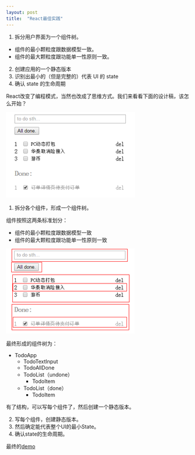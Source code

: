 ```yaml
---
layout: post
title:  "React最佳实践"
---
```


1. 拆分用户界面为一个组件树。
  - 组件的最小颗粒度跟数据模型一致。
  - 组件的最大颗粒度跟功能单一性原则一致。
2. 创建应用的一个静态版本
3. 识别出最小的（但是完整的）代表 UI 的 state
4. 确认 state 的生命周期

React改变了编程模式，当然也改成了思维方式。我们来看看下面的设计稿，该怎么开始？

![设计原型](/assets/the-best-practice-of-react/images/1.png)

1. 拆分各个组件，形成一个组件树。

组件按照这两条标准划分：

- 组件的最小颗粒度跟数据模型一致
- 组件的最大颗粒度跟功能单一性原则一致

![拆分组件](/assets/the-best-practice-of-react/images/2.png)

最终形成的组件树为：

- TodoApp
  - TodoTextInput
  - TodoAllDone
  - TodoList（undone）
    - TodoItem
  - TodoList（done）
    - TodoItem

有了结构，可以写每个组件了，然后创建一个静态版本。

2. 写每个组件，创建静态版本。
3. 然后确定能代表整个UI的最小State。
4. 确认state的生命周期。

最终的[demo](/assets/the-best-practice-of-react/index.html)
